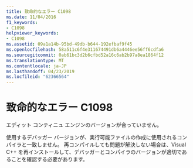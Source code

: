 ```yaml
---
title: 致命的なエラー C1098
ms.date: 11/04/2016
f1_keywords:
- C1098
helpviewer_keywords:
- C1098
ms.assetid: 09a1a14b-95bd-49db-b644-192efbaf9f45
ms.openlocfilehash: 58a511c6f4e311674491db6a4446ee56ff6cdfa6
ms.sourcegitcommit: 0ab61bc3d2b6cfbd52a16c6ab2b97a8ea1864f12
ms.translationtype: MT
ms.contentlocale: ja-JP
ms.lasthandoff: 04/23/2019
ms.locfileid: "62366564"
---
```

# <a name="fatal-error-c1098"></a>致命的なエラー C1098

エディット コンティニュ エンジンのバージョンが合っていません。

使用するデバッガー バージョンが、実行可能ファイルの作成に使用されるコンパイラと一致しません。 再コンパイルしても問題が解決しない場合は、Visual C++ を再インストールして、デバッガーとコンパイラのバージョンが適切であることを確認する必要があります。